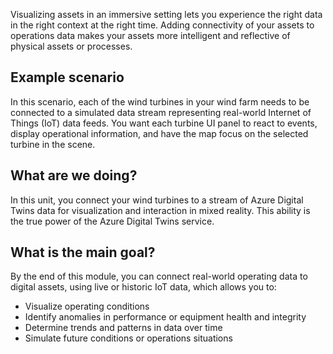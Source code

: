 Visualizing assets in an immersive setting lets you experience the right data in the right context at the right time. Adding connectivity of your assets to operations data makes your assets more intelligent and reflective of physical assets or processes.

## Example scenario

In this scenario, each of the wind turbines in your wind farm needs to be connected to a simulated data stream representing real-world Internet of Things (IoT) data feeds. You want each turbine UI panel to react to events, display operational information, and have the map focus on the selected turbine in the scene.

## What are we doing?

In this unit, you connect your wind turbines to a stream of Azure Digital Twins data for visualization and interaction in mixed reality. This ability is the true power of the Azure Digital Twins service.

## What is the main goal?

By the end of this module, you can connect real-world operating data to digital assets, using live or historic IoT data, which allows you to:

- Visualize operating conditions
- Identify anomalies in performance or equipment health and integrity
- Determine trends and patterns in data over time
- Simulate future conditions or operations situations
